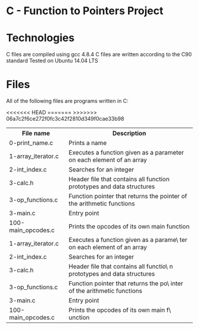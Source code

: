 # C - Function to Pointers Project
# Technologies
C files are compiled using gcc 4.8.4
C files are written according to the C90 standard
Tested on Ubuntu 14.04 LTS
# Files
All of the following files are programs written in C:
<table>
         <tr>
            <th>File name</th>
            <th>Description</th>
         </tr>
         <tr>
            <td>0-print_name.c</td>
            <td>Prints a name</td>
         </tr>
         <tr>
<<<<<<< HEAD
            <td>1-array_iterator.c</td>
            <td>Executes a function given as a parameter on each element of an array</td>
         </tr>
	 <tr>
	    <td>2-int_index.c</td>
	    <td>Searches for an integer</td>
	 </tr>
	 <tr>
	    <td>3-calc.h</td>
	    <td>Header file that contains all function prototypes and data structures</td>
	  </tr>
	  <tr>
	     <td>3-op_functions.c</td>
	     <td>Function pointer that returns the pointer of the arithmetic functions</td>
	  </tr>
	  <tr>
	     <td>3-main.c</td>
	     <td>Entry point</td>
	  </tr>
	  <tr>
	     <td>100-main_opcodes.c</td>
	     <td>Prints the opcodes of its own main function</td>
	     </tr>
=======
</tr>
         <tr>
            <td>1-array_iterator.c</td>
            <td>Executes a function given as a parame\
ter on each element of an array</td>
         </tr>
         <tr>
            <td>2-int_index.c</td>
            <td>Searches for an integer</td>
         </tr>
         <tr>
            <td>3-calc.h</td>
            <td>Header file that contains all functio\
n prototypes and data structures</td>
          </tr>
          <tr>
             <td>3-op_functions.c</td>
             <td>Function pointer that returns the po\
inter of the arithmetic functions</td>
          </tr>
          <tr>
             <td>3-main.c</td>
             <td>Entry point</td>
          </tr>
          <tr>
             <td>100-main_opcodes.c</td>
             <td>Prints the opcodes of its own main f\
unction</td>
             </tr>
>>>>>>> 06a7c2f6ce272f0fc3c42f2810d349f0cae33b98
